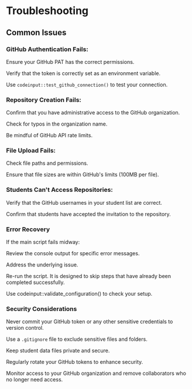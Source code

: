 # Troubleshooting



## Common Issues



### GitHub Authentication Fails:



Ensure your GitHub PAT has the correct permissions.



Verify that the token is correctly set as an environment variable.



Use `codeinput::test_github_connection()` to test your connection.



### Repository Creation Fails:



Confirm that you have administrative access to the GitHub organization.



Check for typos in the organization name.



Be mindful of GitHub API rate limits.



### File Upload Fails:



Check file paths and permissions.



Ensure that file sizes are within GitHub's limits (100MB per file).



### Students Can't Access Repositories:



Verify that the GitHub usernames in your student list are correct.



Confirm that students have accepted the invitation to the repository.



### Error Recovery



If the main script fails midway:



Review the console output for specific error messages.



Address the underlying issue.



Re-run the script. It is designed to skip steps that have already been completed successfully.



Use codeinput::validate_configuration() to check your setup.



### Security Considerations

Never commit your GitHub token or any other sensitive credentials to version control.



Use a `.gitignore` file to exclude sensitive files and folders.



Keep student data files private and secure.



Regularly rotate your GitHub tokens to enhance security.



Monitor access to your GitHub organization and remove collaborators who no longer need access.




